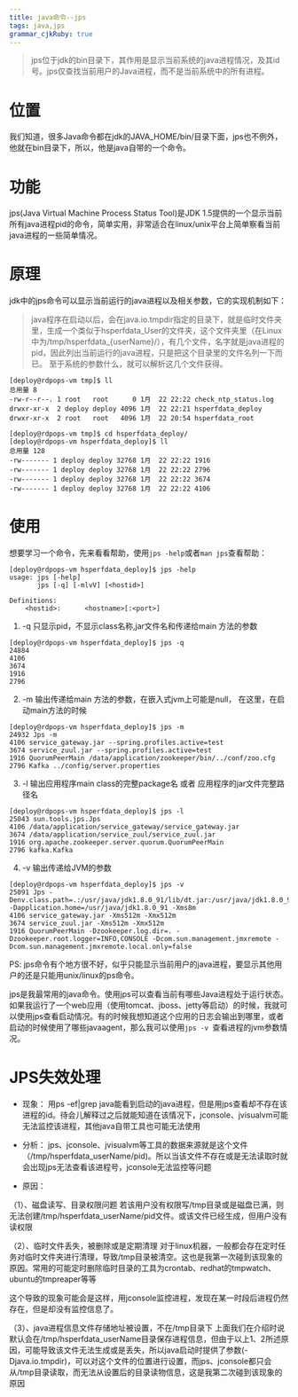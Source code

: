 ```yaml
---
title: java命令--jps
tags: java,jps
grammar_cjkRuby: true
---
```


> jps位于jdk的bin目录下，其作用是显示当前系统的java进程情况，及其id号。jps仅查找当前用户的Java进程，而不是当前系统中的所有进程。

# 位置

我们知道，很多Java命令都在jdk的JAVA_HOME/bin/目录下面，jps也不例外，他就在bin目录下，所以，他是java自带的一个命令。

# 功能

jps(Java Virtual Machine Process Status Tool)是JDK 1.5提供的一个显示当前所有java进程pid的命令，简单实用，非常适合在linux/unix平台上简单察看当前java进程的一些简单情况。

# 原理

jdk中的jps命令可以显示当前运行的java进程以及相关参数，它的实现机制如下：
>java程序在启动以后，会在java.io.tmpdir指定的目录下，就是临时文件夹里，生成一个类似于hsperfdata_User的文件夹，这个文件夹里（在Linux中为/tmp/hsperfdata_{userName}/），有几个文件，名字就是java进程的pid，因此列出当前运行的java进程，只是把这个目录里的文件名列一下而已。 至于系统的参数什么，就可以解析这几个文件获得。

```
[deploy@rdpops-vm tmp]$ ll
总用量 8
-rw-r--r--. 1 root   root      0 1月  22 22:22 check_ntp_status.log
drwxr-xr-x  2 deploy deploy 4096 1月  22 22:21 hsperfdata_deploy
drwxr-xr-x  2 root   root   4096 1月  22 20:54 hsperfdata_root
```

```
[deploy@rdpops-vm tmp]$ cd hsperfdata_deploy/
[deploy@rdpops-vm hsperfdata_deploy]$ ll
总用量 128
-rw------- 1 deploy deploy 32768 1月  22 22:22 1916
-rw------- 1 deploy deploy 32768 1月  22 22:22 2796
-rw------- 1 deploy deploy 32768 1月  22 22:22 3674
-rw------- 1 deploy deploy 32768 1月  22 22:22 4106
```

# 使用
想要学习一个命令，先来看看帮助，使用`jps -help`或者`man jps`查看帮助：
```
[deploy@rdpops-vm hsperfdata_deploy]$ jps -help
usage: jps [-help]
       jps [-q] [-mlvV] [<hostid>]

Definitions:
    <hostid>:      <hostname>[:<port>]
```

 1. -q 只显示pid，不显示class名称,jar文件名和传递给main 方法的参数
 ```
 [deploy@rdpops-vm hsperfdata_deploy]$ jps -q
24884
4106
3674
1916
2796
 ```

 2. -m 输出传递给main 方法的参数，在嵌入式jvm上可能是null， 在这里，在启动main方法的时候
 ```
 [deploy@rdpops-vm hsperfdata_deploy]$ jps -m
24932 Jps -m
4106 service_gateway.jar --spring.profiles.active=test
3674 service_zuul.jar --spring.profiles.active=test
1916 QuorumPeerMain /data/application/zookeeper/bin/../conf/zoo.cfg
2796 Kafka ../config/server.properties
 ```
 
 3. -l 输出应用程序main class的完整package名 或者 应用程序的jar文件完整路径名
 ```
 [deploy@rdpops-vm hsperfdata_deploy]$ jps -l
25043 sun.tools.jps.Jps
4106 /data/application/service_gateway/service_gateway.jar
3674 /data/application/service_zuul/service_zuul.jar
1916 org.apache.zookeeper.server.quorum.QuorumPeerMain
2796 kafka.Kafka
 ```
 
 4. -v 输出传递给JVM的参数
 ```
 [deploy@rdpops-vm hsperfdata_deploy]$ jps -v
25091 Jps -Denv.class.path=.:/usr/java/jdk1.8.0_91/lib/dt.jar:/usr/java/jdk1.8.0_91/lib/tools.jar:/usr/java/jdk1.8.0_91/jre/lib/ext/sunjce_provider.jar -Dapplication.home=/usr/java/jdk1.8.0_91 -Xms8m
4106 service_gateway.jar -Xms512m -Xmx512m
3674 service_zuul.jar -Xms512m -Xmx512m
1916 QuorumPeerMain -Dzookeeper.log.dir=. -Dzookeeper.root.logger=INFO,CONSOLE -Dcom.sun.management.jmxremote -Dcom.sun.management.jmxremote.local.only=false
 ```
 
 PS: jps命令有个地方很不好，似乎只能显示当前用户的java进程，要显示其他用户的还是只能用unix/linux的ps命令。
 
 jps是我最常用的java命令。使用jps可以查看当前有哪些Java进程处于运行状态。如果我运行了一个web应用（使用tomcat、jboss、jetty等启动）的时候，我就可以使用jps查看启动情况。有的时候我想知道这个应用的日志会输出到哪里，或者启动的时候使用了哪些javaagent，那么我可以使用`jps -v `查看进程的jvm参数情况。
 
 # JPS失效处理
 - 现象： 用ps -ef|grep java能看到启动的java进程，但是用jps查看却不存在该进程的id。待会儿解释过之后就能知道在该情况下，jconsole、jvisualvm可能无法监控该进程，其他java自带工具也可能无法使用

- 分析： jps、jconsole、jvisualvm等工具的数据来源就是这个文件（/tmp/hsperfdata_userName/pid)。所以当该文件不存在或是无法读取时就会出现jps无法查看该进程号，jconsole无法监控等问题

- 原因：

（1）、磁盘读写、目录权限问题 若该用户没有权限写/tmp目录或是磁盘已满，则无法创建/tmp/hsperfdata_userName/pid文件。或该文件已经生成，但用户没有读权限

（2）、临时文件丢失，被删除或是定期清理 对于linux机器，一般都会存在定时任务对临时文件夹进行清理，导致/tmp目录被清空。这也是我第一次碰到该现象的原因。常用的可能定时删除临时目录的工具为crontab、redhat的tmpwatch、ubuntu的tmpreaper等等

这个导致的现象可能会是这样，用jconsole监控进程，发现在某一时段后进程仍然存在，但是却没有监控信息了。

（3）、java进程信息文件存储地址被设置，不在/tmp目录下 上面我们在介绍时说默认会在/tmp/hsperfdata_userName目录保存进程信息，但由于以上1、2所述原因，可能导致该文件无法生成或是丢失，所以java启动时提供了参数(-Djava.io.tmpdir)，可以对这个文件的位置进行设置，而jps、jconsole都只会从/tmp目录读取，而无法从设置后的目录读物信息，这是我第二次碰到该现象的原因

